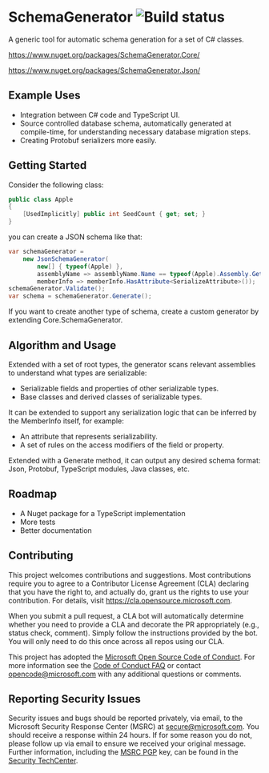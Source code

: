 # SchemaGenerator ![Build status](https://ci.appveyor.com/api/projects/status/vs2rba346i5ug7bi?svg=true)

A generic tool for automatic schema generation for a set of C# classes.

https://www.nuget.org/packages/SchemaGenerator.Core/

https://www.nuget.org/packages/SchemaGenerator.Json/

## Example Uses

* Integration between C# code and TypeScript UI.
* Source controlled database schema, automatically generated at compile-time, for understanding necessary database migration steps.
* Creating Protobuf serializers more easily. 

## Getting Started

Consider the following class:
```csharp
public class Apple
{
    [UsedImplicitly] public int SeedCount { get; set; }
}
```

you can create a JSON schema like that:
```csharp
var schemaGenerator =
    new JsonSchemaGenerator(
        new[] { typeof(Apple) },
        assemblyName => assemblyName.Name == typeof(Apple).Assembly.GetName(),
        memberInfo => memberInfo.HasAttribute<SerializeAttribute>());
schemaGenerator.Validate();
var schema = schemaGenerator.Generate();
```

If you want to create another type of schema, create a custom generator by extending Core.SchemaGenerator.

## Algorithm and Usage

Extended with a set of root types, the generator scans relevant assemblies to understand what types are serializable:
* Serializable fields and properties of other serializable types.
* Base classes and derived classes of serializable types.

It can be extended to support any serialization logic that can be inferred by the MemberInfo itself, for example:
* An attribute that represents serializability.
* A set of rules on the access modifiers of the field or property.

Extended with a Generate method, it can output any desired schema format: Json, Protobuf, TypeScript modules, Java classes, etc.

## Roadmap

* A Nuget package for a TypeScript implementation
* More tests
* Better documentation

## Contributing

This project welcomes contributions and suggestions.  Most contributions require you to agree to a
Contributor License Agreement (CLA) declaring that you have the right to, and actually do, grant us
the rights to use your contribution. For details, visit https://cla.opensource.microsoft.com.

When you submit a pull request, a CLA bot will automatically determine whether you need to provide
a CLA and decorate the PR appropriately (e.g., status check, comment). Simply follow the instructions
provided by the bot. You will only need to do this once across all repos using our CLA.

This project has adopted the [Microsoft Open Source Code of Conduct](https://opensource.microsoft.com/codeofconduct/).
For more information see the [Code of Conduct FAQ](https://opensource.microsoft.com/codeofconduct/faq/) or
contact [opencode@microsoft.com](mailto:opencode@microsoft.com) with any additional questions or comments.

## Reporting Security Issues

Security issues and bugs should be reported privately, via email, to the Microsoft Security
Response Center (MSRC) at [secure@microsoft.com](mailto:secure@microsoft.com). You should
receive a response within 24 hours. If for some reason you do not, please follow up via
email to ensure we received your original message. Further information, including the
[MSRC PGP](https://technet.microsoft.com/en-us/security/dn606155) key, can be found in
the [Security TechCenter](https://technet.microsoft.com/en-us/security/default).
